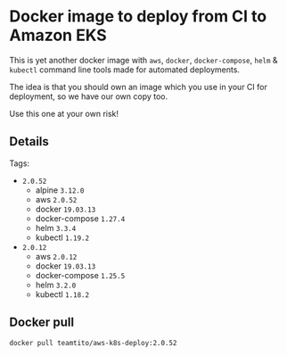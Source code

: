 # Docker image to deploy from CI to Amazon EKS

This is yet another docker image with `aws`, `docker`, `docker-compose`, `helm` & `kubectl` command line tools made for automated deployments.

The idea is that you should own an image which you use in your CI for deployment, so we have our own copy too.

Use this one at your own risk!

## Details

Tags:
  * `2.0.52`
	* alpine `3.12.0`
    * aws `2.0.52`
    * docker `19.03.13`
    * docker-compose `1.27.4`
    * helm `3.3.4`
    * kubectl `1.19.2`
  * `2.0.12`
    * aws `2.0.12`
    * docker `19.03.13`
    * docker-compose `1.25.5`
    * helm `3.2.0`
    * kubectl `1.18.2`

## Docker pull

```shell
docker pull teamtito/aws-k8s-deploy:2.0.52
```
